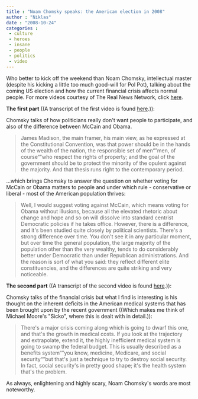 ```yaml
---
title : "Noam Chomsky speaks: the American election in 2008"
author : "Niklas"
date : "2008-10-24"
categories : 
 - culture
 - heroes
 - insane
 - people
 - politics
 - video
---
```


Who better to kick off the weekend than Noam Chomsky, intellectual master (despite his kicking a little too much good-will for Pol Pot), talking about the coming US election and how the current financial crisis affects normal people. For more videos courtesy of The Real News Network, click [here](http://therealnews.com/t/).

**The first part** ((A transcript of the first video is found [here](http://therealnews.com/t/index.php?option=com_content&task=view&id=31&Itemid=74&jumival=2593&updaterx=2008-10-20+03%3A02%3A00).)):

Chomsky talks of how politicians really don't want people to participate, and also of the difference between McCain and Obama.

> James Madison, the main framer, his main view, as he expressed at the Constitutional Convention, was that power should be in the hands of the wealth of the nation, the responsible set of men“”men, of course“”who respect the rights of property; and the goal of the government should be to protect the minority of the opulent against the majority. And that thesis runs right to the contemporary period.

...which brings Chomsky to answer the question on whether voting for McCain or Obama matters to people and under which rule - conservative or liberal - most of the American population thrives:

> Well, I would suggest voting against McCain, which means voting for Obama without illusions, because all the elevated rhetoric about change and hope and so on will dissolve into standard centrist Democratic policies if he takes office. However, there is a difference, and it's been studied quite closely by political scientists. There's a strong difference over time. You don't see it in any particular moment, but over time the general population, the large majority of the population other than the very wealthy, tends to do considerably better under Democratic than under Republican administrations. And the reason is sort of what you said: they reflect different elite constituencies, and the differences are quite striking and very noticeable.

**The second part** ((A transcript of the second video is found [here](http://therealnews.com/t/index.php?option=com_content&task=view&id=31&Itemid=74&jumival=2603).)):

Chomsky talks of the financial crisis but what I find is interesting is his thought on the inherent deficits in the American medical systems that has been brought upon by the recent government ((Which makes me think of Michael Moore's "Sicko", where this is dealt with in detail.)):

> There's a major crisis coming along which is going to dwarf this one, and that's the growth in medical costs. If you look at the trajectory and extrapolate, extend it, the highly inefficient medical system is going to swamp the federal budget. This is usually described as a benefits system“”you know, medicine, Medicare, and social security“”but that's just a technique to try to destroy social security. In fact, social security's in pretty good shape; it's the health system that's the problem.

As always, enlightening and highly scary, Noam Chomsky's words are most noteworthy.
